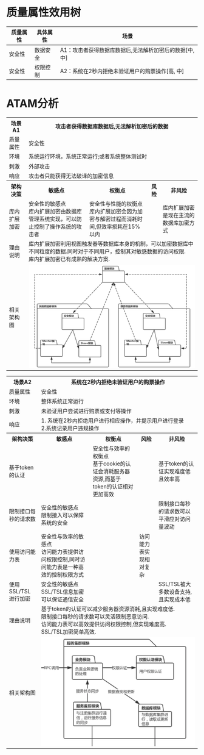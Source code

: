 # 质量属性效用树
|质量属性|具体属性|场景|
|----|----|----|
|安全性|数据安全|A1：攻击者获得数据库数据后,无法解析加密后的数据[中, 中]|
|安全性|权限控制|A2：系统在2秒内拒绝未验证用户的购票操作[高, 中]|

# ATAM分析
<table>
	<tr>
		<th>场景A1</th>
		<th colspan='4'>攻击者获得数据库数据后,无法解析加密后的数据</th>
	</tr>
	<tr>
		<td>质量属性</td>
		<td colspan='4'>安全性</td>
	</tr>
	<tr>
		<td>环境</td>
		<td colspan='4'>系统运⾏环境，系统正常运行;或者系统整体测试时</td>
	</tr>
	<tr>
		<td>刺激</td>
		<td colspan='4'>外部攻击</td>
	</tr>
	<tr>
		<td>响应</td>
		<td colspan='4'>攻击者只能获得无法破译的加密信息</td>
	</tr>
	<tr>
			<th>架构决策</th>
			<th>敏感点</th>
			<th>权衡点</th>
			<th>风险</th>
			<th>非风险</th>
	</tr>
	<tr>
		<td>库内扩展加密</td>
		<td>安全性的敏感点<br>库内扩展加密由数据库管理系统实现，可以防⽌控制了操作系统的攻击者</td>
		<td>安全性与性能的权衡点<br>库内扩展加密会因为加密与解密过程而消耗时间,但效率损耗在15%以内</td>
		<td></td>
		<td>库内扩展加密是现在主流的数据库加密方式</td>
	</tr>
		<tr>
		<td>理由说明</td>
		<td colspan='4'>库内扩展加密利⽤视图触发器等数据库本身的机制，可以加密数据库中不同粒度的数据.同时对于不同⽤户，控制其对敏感数据的访问权限.<br>库内扩展加密已有成熟的解决方案.</td>
	</tr>
	<tr>
		<td>相关架构图</td>
		<td colspan='4'><img src='img/A1.png'></img></td>
	</tr>
</table>

<table>
	<tr>
		<th>场景A2</th>
		<th colspan='4'>系统在2秒内拒绝未验证用户的购票操作</th>
	</tr>
	<tr>
		<td>质量属性</td>
		<td colspan='4'>安全性</td>
	</tr>
	<tr>
		<td>环境</td>
		<td colspan='4'>整体系统正常运行</td>
	</tr>
	<tr>
		<td>刺激</td>
		<td colspan='4'>未验证用户尝试进行购票或支付等操作</td>
	</tr>
	<tr>
		<td>响应</td>
		<td colspan='4'>1. 系统在2秒内拒绝⽤户进行相应操作，并提示用户进⾏登录<br>2.系统记录用户违规操作</td>
	</tr>
	<tr>
			<th>架构决策</th>
			<th>敏感点</th>
			<th>权衡点</th>
			<th>风险</th>
			<th>非风险</th>
	</tr>
	<tr>
		<td>基于token的认证</td>
		<td></td>
		<td>安全性与效率的权衡点<br>基于cookie的认证会消耗服务器资源,而基于token的认证相对更加高效</td>
		<td></td>
		<td>基于token的认证实现难度低且效率高</td>
	</tr>
	<tr>
		<td>限制接口每秒的请求数</td>
		<td>安全性的敏感点<br>限制接入可以保障系统的安全</td>
		<td></td>
		<td></td>
		<td>限制接口每秒的请求数可以平滑应对访问量波动</td>
	</tr>
	<tr>
		<td>使⽤访问能⼒表</td>
		<td>安全性与效率的敏感点<br>访问能力表提供访问权限控制,同时访问能力表是一种高效的控制权限方式</td>
		<td></td>
		<td>访问能力表实现相对复杂</td>
		<td></td>
	</tr>
	<tr>
		<td>使⽤SSL/TSL进行加密</td>
		<td>安全性的敏感点<br>SSL/TSL信息加密可以保证通信安全</td>
		<td></td>
		<td></td>
		<td>SSL/TSL被大多数设备支持,且实现成本低</td>
	</tr>
	<tr>
		<td>理由说明</td>
		<td colspan='4'>基于token的认证可以减少服务器资源消耗,且实现难度低.<br>限制接口每秒的请求数可以灵活限制恶意访问.<br>访问能⼒表可以高效提供访问权限控制,但实现难度高.<br>SSL/TSL加密简单高效.</td>
	</tr>
	<tr>
		<td>相关架构图</td>
		<td colspan='4'><img src='img/A2.png'></img></td>
	</tr>
</table>